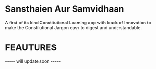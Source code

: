 # Sansthaien Aur Samvidhaan

A first of its kind Constitutional Learning app with loads of Innovation to make the Constitutional Jargon easy to digest and understandable.

# FEAUTURES
----- will update soon -----

